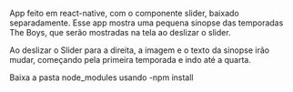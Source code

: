 App feito em react-native, com o componente slider, baixado separadamente. Esse app mostra uma pequena sinopse das temporadas The Boys, que serão mostradas na tela ao deslizar o slider.

Ao deslizar o Slider para a direita, a imagem e o texto da sinopse irão mudar, começando pela primeira temporada e indo até a quarta.


Baixa a pasta node_modules usando
-npm install